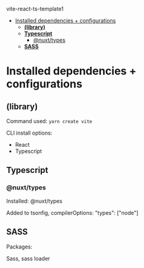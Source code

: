 vite-react-ts-template1

- [Installed dependencies + configurations](#installed-dependencies--configurations)
  - [**(library)**](#library)
  - [**Typescript**](#typescript)
    - [@nuxt/types](#nuxttypes)
  - [**SASS**](#sass)

# Installed dependencies + configurations

## **(library)**

Command used:
`yarn create vite`

CLI install options:

- React
- Typescript

## **Typescript**

### @nuxt/types

Installed: @nuxt/types

Added to tsonfig, compilerOptions:
"types": ["node"]

## **SASS**

Packages:

Sass, sass loader
